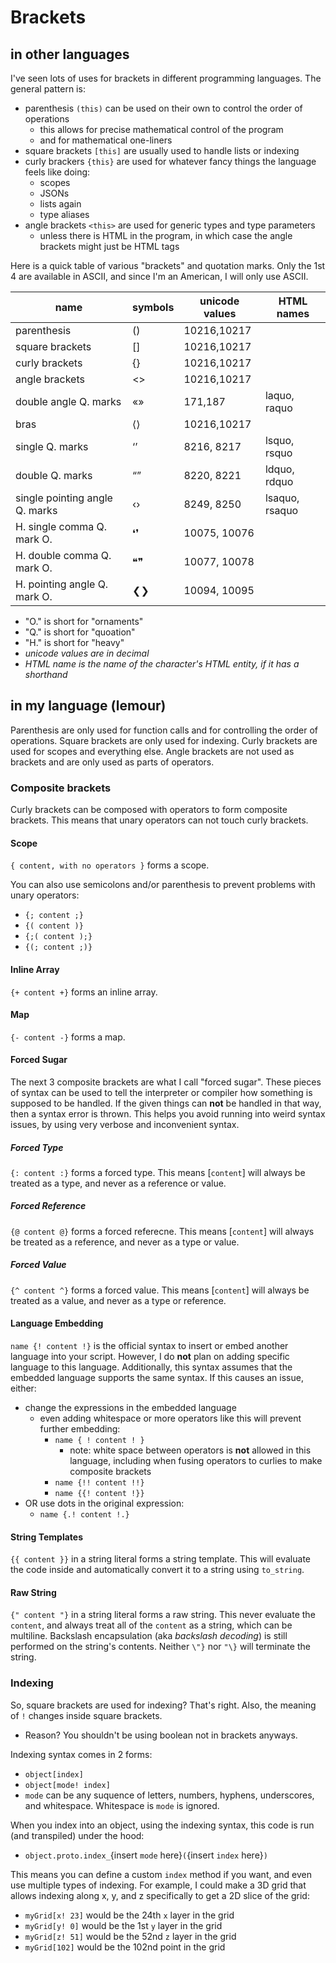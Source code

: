 
# Brackets
## in other languages

I've seen lots of uses for brackets in different programming languages. The general pattern is:
* parenthesis `(this)` can be used on their own to control the order of operations
    * this allows for precise mathematical control of the program
    * and for mathematical one-liners
* square brackets `[this]` are usually used to handle lists or indexing
* curly brackers `{this}` are used for whatever fancy things the language feels like doing:
    * scopes
    * JSONs
    * lists again
    * type aliases
* angle brackets `<this>` are used for generic types and type parameters
    * unless there is HTML in the program, in which case the angle brackets might just be HTML tags

Here is a quick table of various "brackets" and quotation marks. Only the 1st 4 are available in ASCII, and since I'm an American, I will only use ASCII.

|name|symbols|unicode values|HTML names|
|-|-|-|-|
| parenthesis | () | 10216,10217 ||
| square brackets | [] | 10216,10217 ||
| curly brackets | {} | 10216,10217 ||
| angle brackets | <> | 10216,10217 ||
| double angle Q. marks | «» | 171,187 | laquo, raquo |
| bras | ⟨⟩ | 10216,10217 ||
| single Q. marks | ‘’ | 8216, 8217 | lsquo, rsquo |
| double Q. marks | “” | 8220, 8221 | ldquo, rdquo |
| single pointing angle Q. marks | ‹› | 8249, 8250 | lsaquo, rsaquo |
| H. single comma Q. mark O. | ❛❜ | 10075, 10076 ||
| H. double comma Q. mark O. | ❝❞ | 10077, 10078 ||
| H. pointing angle Q. mark O.	 | ❮❯ | 10094, 10095 ||

* "O." is short for "ornaments"
* "Q." is short for "quoation"
* "H." is short for "heavy"
* *unicode values are in decimal*
* *HTML name is the name of the character's HTML entity, if it has a shorthand*

## in my language (lemour)
Parenthesis are only used for function calls and for controlling the order of operations. Square brackets are only used for indexing. Curly brackets are used for scopes and everything else. Angle brackets are not used as brackets and are only used as parts of operators.

### Composite brackets
Curly brackets can be composed with operators to form composite brackets. This means that unary operators can not touch curly brackets.

#### Scope
`{ content, with no operators }` forms a scope.

You can also use semicolons and/or parenthesis to prevent problems with unary operators:
* `{; content ;}`
* `{( content )}`
* `{;( content );}`
* `{(; content ;)}`

#### Inline Array
`{+ content +}` forms an inline array.

#### Map
`{- content -}` forms a map.

#### Forced Sugar
The next 3 composite brackets are what I call "forced sugar". These pieces of syntax can be used to tell the interpreter or compiler how something is supposed to be handled. If the given things can **not** be handled in that way, then a syntax error is thrown. This helps you avoid running into weird syntax issues, by using very verbose and inconvenient syntax.

##### Forced Type
`{: content :}` forms a forced type. This means [`content`] will always be treated as a type, and never as a reference or value.

##### Forced Reference
`{@ content @}` forms a forced referecne. This means [`content`] will always be treated as a reference, and never as a type or value.

##### Forced Value
`{^ content ^}` forms a forced value. This means [`content`] will always be treated as a value, and never as a type or reference.

#### Language Embedding
`name {! content !}` is the official syntax to insert or embed another language into your script. However, I do **not** plan on adding specific language to this language. Additionally, this syntax assumes that the embedded language supports the same syntax. If this causes an issue, either:
* change the expressions in the embedded language
    * even adding whitespace or more operators like this will prevent further embedding:
        * `name { ! content ! }`
            * note: white space between operators is **not** allowed in this language, including when fusing operators to curlies to make composite brackets
        * `name {!! content !!}`
        * `name {{! content !}}`
* OR use dots in the original expression:
    * `name {.! content !.}`

#### String Templates
`{{ content }}` in a string literal forms a string template. This will evaluate the code inside and automatically convert it to a string using `to_string`.

#### Raw String
`{" content "}` in a string literal forms a raw string. This never evaluate the `content`, and always treat all of the `content` as a string, which can be multiline. Backslash encapsulation (aka *backslash decoding*) is still performed on the string's contents. Neither `\"}` nor `"\}` will terminate the string.

### Indexing
So, square brackets are used for indexing? That's right. Also, the meaning of `!` changes inside square brackets.
* Reason? You shouldn't be using boolean not in brackets anyways.

Indexing syntax comes in 2 forms:
* `object[index]`
* `object[mode! index]`
* `mode` can be any suquence of letters, numbers, hyphens, underscores, and whitespace. Whitespace is `mode` is ignored.

When you index into an object, using the indexing syntax, this code is run (and transpiled) under the hood:
* `object.proto.index_`{insert `mode` here}`(`{insert `index` here}`)`

This means you can define a custom `index` method if you want, and even use multiple types of indexing. For example, I could make a 3D grid that allows indexing along x, y, and z specifically to get a 2D slice of the grid:
* `myGrid[x! 23]` would be the 24th `x` layer in the grid
* `myGrid[y! 0]`  would be the  1st `y` layer in the grid
* `myGrid[z! 51]` would be the 52nd `z` layer in the grid
* `myGrid[102]`   would be the 102nd point in the grid
